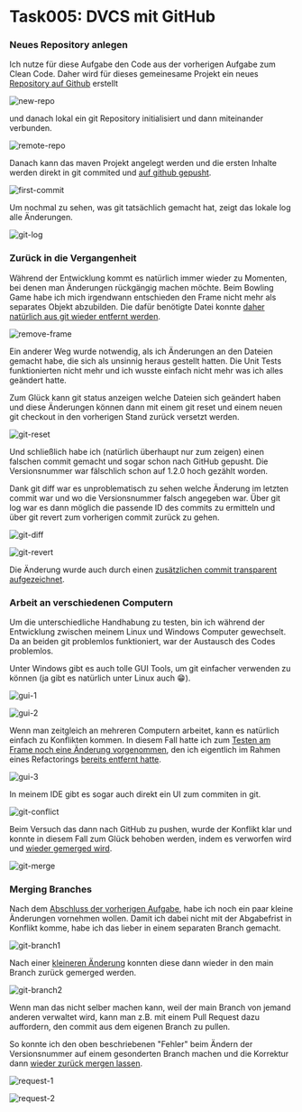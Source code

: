# Task005: DVCS mit GitHub

### Neues Repository anlegen
Ich nutze für diese Aufgabe den Code aus der vorherigen Aufgabe zum Clean Code. Daher wird für dieses gemeinesame Projekt ein neues [Repository auf Github](https://github.com/nerdfactor/bht-bowling-game) erstellt

![new-repo](https://github.com/nerdfactor/bht-moderne-softwareentwicklung/blob/main/task005-DVCS_mit_GitHub/new-repo.png?raw=true)

und danach lokal ein git Repository initialisiert und dann miteinander verbunden.

![remote-repo](https://github.com/nerdfactor/bht-moderne-softwareentwicklung/blob/main/task005-DVCS_mit_GitHub/remote-repo.png?raw=true)

Danach kann das maven Projekt angelegt werden und die ersten Inhalte werden direkt in git commited und [auf github gepusht](https://github.com/nerdfactor/bht-bowling-game/commit/346b4e1832944966f04f93a71419ac8b8b019f6b).

![first-commit](https://github.com/nerdfactor/bht-moderne-softwareentwicklung/blob/main/task005-DVCS_mit_GitHub/first-commit.png?raw=true)

Um nochmal zu sehen, was git tatsächlich gemacht hat, zeigt das lokale log alle Änderungen.

![git-log](https://github.com/nerdfactor/bht-moderne-softwareentwicklung/blob/main/task005-DVCS_mit_GitHub/git-log.png?raw=true)


### Zurück in die Vergangenheit
Während der Entwicklung kommt es natürlich immer wieder zu Momenten, bei denen man Änderungen rückgängig machen möchte. Beim Bowling Game habe ich mich irgendwann entschieden den Frame nicht mehr als separates Objekt abzubilden. Die dafür benötigte Datei konnte [daher natürlich aus git wieder entfernt werden](https://github.com/nerdfactor/bht-bowling-game/commit/17ed5ab981f5fd3e676ffa4b1604f7d90bd73c90).

![remove-frame](https://github.com/nerdfactor/bht-moderne-softwareentwicklung/blob/main/task005-DVCS_mit_GitHub/remove-frame.png?raw=true)


Ein anderer Weg wurde notwendig, als ich Änderungen an den Dateien gemacht habe, die sich als unsinnig heraus gestellt hatten. Die Unit Tests funktionierten nicht mehr und ich wusste einfach nicht mehr was ich alles geändert hatte.

Zum Glück kann git status anzeigen welche Dateien sich geändert haben und diese Änderungen können dann mit einem git reset und einem neuen git checkout in den vorherigen Stand zurück versetzt werden. 

![git-reset](https://github.com/nerdfactor/bht-moderne-softwareentwicklung/blob/main/task005-DVCS_mit_GitHub/git-reset.png?raw=true)

Und schließlich habe ich (natürlich überhaupt nur zum zeigen) einen falschen commit gemacht und sogar schon nach GitHub gepusht. Die Versionsnummer war fälschlich schon auf 1.2.0 hoch gezählt worden.

Dank git diff war es unproblematisch zu sehen welche Änderung im letzten commit war und wo die Versionsnummer falsch angegeben war. Über git log war es dann möglich die passende ID des commits zu ermitteln und über git revert zum vorherigen commit zurück zu gehen.

![git-diff](https://github.com/nerdfactor/bht-moderne-softwareentwicklung/blob/main/task005-DVCS_mit_GitHub/git-diff.png?raw=true)

![git-revert](https://github.com/nerdfactor/bht-moderne-softwareentwicklung/blob/main/task005-DVCS_mit_GitHub/git-revert.png?raw=true)

Die Änderung wurde auch durch einen [zusätzlichen commit transparent aufgezeichnet](https://github.com/nerdfactor/bht-bowling-game/commit/a6ebb0747b881c82a682ec6142f6965b832014f6).


### Arbeit an verschiedenen Computern
Um die unterschiedliche Handhabung zu testen, bin ich während der Entwicklung zwischen meinem Linux und Windows Computer gewechselt. Da an beiden git problemlos funktioniert, war der Austausch des Codes problemlos.

Unter Windows gibt es auch tolle GUI Tools, um git einfacher verwenden zu können (ja gibt es natürlich unter Linux auch :grin:).

![gui-1](https://github.com/nerdfactor/bht-moderne-softwareentwicklung/blob/main/task005-DVCS_mit_GitHub/gui-1.png?raw=true)

![gui-2](https://github.com/nerdfactor/bht-moderne-softwareentwicklung/blob/main/task005-DVCS_mit_GitHub/gui-2.png?raw=true)

Wenn man zeitgleich an mehreren Computern arbeitet, kann es natürlich einfach zu Konflikten kommen. In diesem Fall hatte ich zum [Testen am Frame noch eine Änderung vorgenommen](https://github.com/nerdfactor/bht-bowling-game/commit/cd27cc94bc13706722de5b5d319441ed779dbff0), den ich eigentlich im Rahmen eines Refactorings [bereits entfernt hatte](https://github.com/nerdfactor/bht-bowling-game/commit/17ed5ab981f5fd3e676ffa4b1604f7d90bd73c90).

![gui-3](https://github.com/nerdfactor/bht-moderne-softwareentwicklung/blob/main/task005-DVCS_mit_GitHub/gui-3.png?raw=true)

In meinem IDE gibt es sogar auch direkt ein UI zum commiten in git.

![git-conflict](https://github.com/nerdfactor/bht-moderne-softwareentwicklung/blob/main/task005-DVCS_mit_GitHub/git-conflict.png?raw=true)

Beim Versuch das dann nach GitHub zu pushen, wurde der Konflikt klar und konnte in diesem Fall zum Glück behoben werden, indem es verworfen wird und [wieder gemerged wird](https://github.com/nerdfactor/bht-bowling-game/commit/9ccc5bbe3dc62cde6a7e209ff31c40b446d52c5f).

![git-merge](https://github.com/nerdfactor/bht-moderne-softwareentwicklung/blob/main/task005-DVCS_mit_GitHub/git-merge.png?raw=true)

### Merging Branches
Nach dem [Abschluss der vorherigen Aufgabe](https://github.com/nerdfactor/bht-bowling-game/commit/5b746d8bd3010687864601823c41fe972b144c9f), habe ich noch ein paar kleine Änderungen vornehmen wollen. Damit ich dabei nicht mit der Abgabefrist in Konflikt komme, habe ich das lieber in einem separaten Branch gemacht.

![git-branch1](https://github.com/nerdfactor/bht-moderne-softwareentwicklung/blob/main/task005-DVCS_mit_GitHub/git-branch1.png?raw=true)

Nach einer [kleineren Änderung](https://github.com/nerdfactor/bht-bowling-game/commit/8473b66c048c6e94cb36f2535c2a3cfb5cd85f95) konnten diese dann wieder in den main Branch zurück gemerged werden.

![git-branch2](https://github.com/nerdfactor/bht-moderne-softwareentwicklung/blob/main/task005-DVCS_mit_GitHub/git-branch2.png?raw=true)

Wenn man das nicht selber machen kann, weil der main Branch von jemand anderen verwaltet wird, kann man z.B. mit einem Pull Request dazu auffordern, den commit aus dem eigenen Branch zu pullen.

So konnte ich den oben beschriebenen "Fehler" beim Ändern der Versionsnummer auf einem gesonderten Branch machen und die Korrektur dann [wieder zurück mergen lassen](https://github.com/nerdfactor/bht-bowling-game/commit/b289c52fb341c82b2d215f01fe5104f256de5c09).

![request-1](https://github.com/nerdfactor/bht-moderne-softwareentwicklung/blob/main/task005-DVCS_mit_GitHub/request-1.png?raw=true)

![request-2](https://github.com/nerdfactor/bht-moderne-softwareentwicklung/blob/main/task005-DVCS_mit_GitHub/request-1.png?raw=true)







